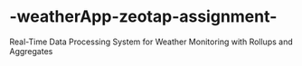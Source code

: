 # -weatherApp-zeotap-assignment-
Real-Time Data Processing System for Weather Monitoring with Rollups and Aggregates
